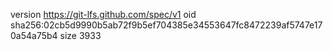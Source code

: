 version https://git-lfs.github.com/spec/v1
oid sha256:02cb5d9990b5ab72f9b5ef704385e34553647fc8472239af5747e170a54a75b4
size 3933

